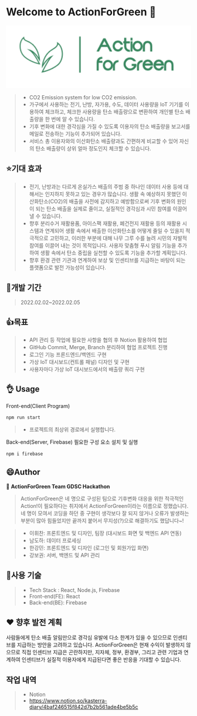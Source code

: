 # Welcome to ActionForGreen 👋

![png_1](./src/assets/logo.png)
> - CO2 Emission system for low CO2 emission.
> - 가구에서 사용하는 전기, 난방, 자가용, 수도, 데이터 사용량을 IoT 기기를 이용하여 체크하고, 체크한 사용량을 탄소 배출량으로 변환하여 개인별 탄소 배출량을 한 번에 알 수 있습니다.
> - 기후 변화에 대한 경각심을 가질 수 있도록 이용자의 탄소 배출량을 보고서를 메일로 전송하는 기능이 추가되어 있습니다.
> - 서비스 총 이용자와의 이산화탄소 배출량과도 간편하게 비교할 수 있어 자신의 탄소 배출량이 상위 얼마 정도인지 체크할 수 있습니다.
> 
## ⭐️기대 효과
> - 전기, 난방과는 다르게 온실가스 배출의 주범 중 하나인 데이터 사용 등에 대해서는 인지하지 못하고 있는 경우가 많습니다. 생활 속 예상하지 못했던 이산화탄소(CO2)의 배출을 사전에 감지하고 예방함으로써 기후 변화의 원인이 되는 탄소 배출을 실제로 줄이고, 실질적인 경각심과 시민 참여를 이끌어낼 수 있습니다.
> - 향후 분리수거 재활용품, 아이스팩 재활용, 폐건전지 재활용 등의 재활용 시스템과 연계되어 생활 속에서 배출한 이산화탄소를 어떻게 줄일 수 있을지 적극적으로 고민하고, 이러한 부분에 대해 나무 그루 수를 늘려 시민의 자발적 참여를 이끌어 내는 것이 목적입니다. 사용자 맞춤형 푸시 알림 기능을 추가하여 생활 속에서 탄소 중립을 실천할 수 있도록 기능을 추가할 계획입니다.
> - 향후 환경 관련 기관과 연계하여 보상 및 인센티브를 지급하는 바탕이 되는 플랫폼으로 발전 가능성이 있습니다.

## :calendar:개발 기간
> 2022.02.02~2022.02.05

## :+1:목표
> - API 관리 등 작업에 필요한 사항을 협의 후 Notion 활용하여 협업
> - GitHub Commit, Merge, Branch 분리하여 협업 프로젝트 진행
> - 로그인 기능 프론드엔드/백엔드 구현
> - 가상 IoT 대시보드(컨트롤 패널) 디자인 및 구현
> - 사용자마다 가상 IoT 대시보드에서의 배출량 쿼리 구현


## :ok_hand: Usage

Front-end(Client Program)
```sh
npm run start
```
> - 프로젝트의 최상위 경로에서 실행합니다.

Back-end(Server, Firebase)
필요한 구성 요소 설치 및 실행
```sh
npm i firebase
```
## :smile:Author

👤 **ActionForGreen Team GDSC Hackathon**
> ActionForGreen은 네 명으로 구성된 팀으로 기후변화 대응을 위한 적극적인 Action!이 필요하다는 취지에서 ActionForGreen이라는 이름으로 정했습니다. 네 명이 모여서 코딩을 하던 중 구현이 생각보다 잘 되지 않거나 오류가 발생하는 부분이 많아 힘들었지만 끝까지 붙어서 무지성(?)으로 해결하기도 했답니다~!

> - 이휘찬: 프론트엔드 및 디자인, 팀장 (대시보드 화면 및 백엔드 API 연동)
> - 남도하: 데이터 프로세싱
> - 한강민: 프론트엔드 및 디자인 (로그인 및 회원가입 화면)
> - 강보권: 서버, 백엔드 및 API 관리

## :wrench:사용 기술
> - Tech Stack : React, Node.js, Firebase
> - Front-end(FE): React
> - Back-end(BE): Firebase


## ❤️ 향후 발전 계획
사람들에게 탄소 배출 알림만으로 경각심 유발에 다소 한계가 있을 수 있으므로 인센티브를 지급하는 방안을 고려하고 있습니다. ActionForGreen은 현재 수익이 발생하지 않으므로 직접 인센티브 지급은 곤란하지만, 지자체, 정부, 환경부, 그리고 관련 기업과 연계하여 인센티브가 실질적 이용자에게 지급된다면 좋은 반응을 기대할 수 있습니다.

## 작업 내역
> - Notion
> - https://www.notion.so/kasterra-diary/4baf246515f842d7b2b561ade4be5b5c
